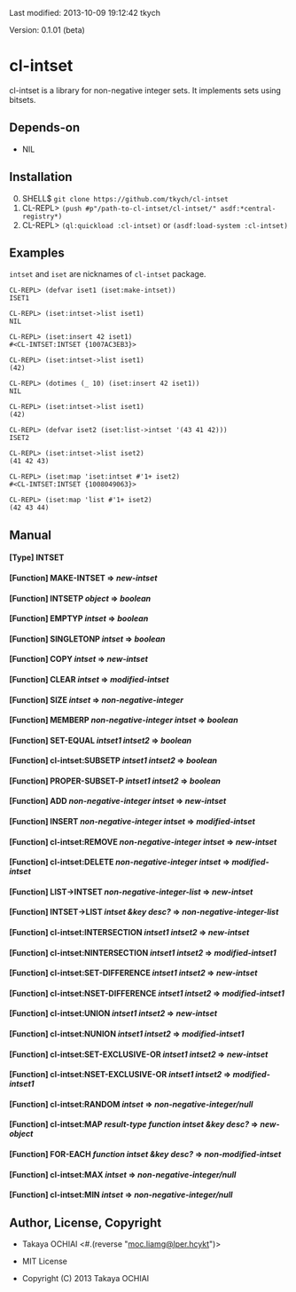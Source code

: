 Last modified: 2013-10-09 19:12:42 tkych

Version: 0.1.01 (beta)


cl-intset
=========

cl-intset is a library for non-negative integer sets.
It implements sets using bitsets.


Depends-on
----------

 - NIL


Installation
------------

 0. SHELL$   `git clone https://github.com/tkych/cl-intset`
 1. CL-REPL> `(push #p"/path-to-cl-intset/cl-intset/" asdf:*central-registry*)`
 2. CL-REPL> `(ql:quickload :cl-intset)` or `(asdf:load-system :cl-intset)`


Examples
--------

`intset` and `iset` are nicknames of `cl-intset` package.


    CL-REPL> (defvar iset1 (iset:make-intset))
    ISET1
    
    CL-REPL> (iset:intset->list iset1)
    NIL

    CL-REPL> (iset:insert 42 iset1)
    #<CL-INTSET:INTSET {1007AC3EB3}>
    
    CL-REPL> (iset:intset->list iset1)
    (42)
    
    CL-REPL> (dotimes (_ 10) (iset:insert 42 iset1))
    NIL
    
    CL-REPL> (iset:intset->list iset1)
    (42)
    
    CL-REPL> (defvar iset2 (iset:list->intset '(43 41 42)))
    ISET2

    CL-REPL> (iset:intset->list iset2)
    (41 42 43)
    
    CL-REPL> (iset:map 'iset:intset #'1+ iset2)
    #<CL-INTSET:INTSET {1008049063}>
    
    CL-REPL> (iset:map 'list #'1+ iset2)
    (42 43 44)


Manual
------

#### [Type] INTSET

#### [Function] MAKE-INTSET => _new-intset_

#### [Function] INTSETP _object_ => _boolean_

#### [Function] EMPTYP _intset_ => _boolean_

#### [Function] SINGLETONP _intset_ => _boolean_

#### [Function] COPY _intset_ => _new-intset_

#### [Function] CLEAR _intset_ => _modified-intset_

#### [Function] SIZE _intset_ => _non-negative-integer_

#### [Function] MEMBERP _non-negative-integer_ _intset_ => _boolean_

#### [Function] SET-EQUAL _intset1_ _intset2_ => _boolean_

#### [Function] cl-intset:SUBSETP _intset1_ _intset2_ => _boolean_

#### [Function] PROPER-SUBSET-P _intset1_ _intset2_ => _boolean_

#### [Function] ADD _non-negative-integer_ _intset_ => _new-intset_

#### [Function] INSERT _non-negative-integer_ _intset_ => _modified-intset_

#### [Function] cl-intset:REMOVE _non-negative-integer_ _intset_ => _new-intset_

#### [Function] cl-intset:DELETE _non-negative-integer_ _intset_ => _modified-intset_

#### [Function] LIST->INTSET _non-negative-integer-list_ => _new-intset_

#### [Function] INTSET->LIST _intset_ _&key_ _desc?_ => _non-negative-integer-list_

#### [Function] cl-intset:INTERSECTION _intset1_ _intset2_ => _new-intset_

#### [Function] cl-intset:NINTERSECTION _intset1_ _intset2_ => _modified-intset1_

#### [Function] cl-intset:SET-DIFFERENCE _intset1_ _intset2_ => _new-intset_

#### [Function] cl-intset:NSET-DIFFERENCE _intset1_ _intset2_ => _modified-intset1_

#### [Function] cl-intset:UNION _intset1_ _intset2_ => _new-intset_

#### [Function] cl-intset:NUNION _intset1_ _intset2_ => _modified-intset1_

#### [Function] cl-intset:SET-EXCLUSIVE-OR _intset1_ _intset2_ => _new-intset_

#### [Function] cl-intset:NSET-EXCLUSIVE-OR _intset1_ _intset2_ => _modified-intset1_

#### [Function] cl-intset:RANDOM _intset_ => _non-negative-integer/null_

#### [Function] cl-intset:MAP _result-type_ _function_ _intset_ _&key_ _desc?_ => _new-object_

#### [Function] FOR-EACH _function_ _intset_ _&key_ _desc?_ => _non-modified-intset_

#### [Function] cl-intset:MAX _intset_ => _non-negative-integer/null_

#### [Function] cl-intset:MIN _intset_ => _non-negative-integer/null_


Author, License, Copyright
--------------------------

 - Takaya OCHIAI  <#.(reverse "moc.liamg@lper.hcykt")>

 - MIT License

 - Copyright (C) 2013 Takaya OCHIAI
